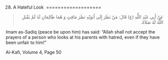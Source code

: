 28. A Hateful Look 
===================

<blockquote dir="rtl">
  <p>
عَنْ أَبِي عَبْدِ اللٌّهِ (ع) قَالَ: مَنْ نَظَرَ إِلَى أَبَوَيْهِ
نَظَرَ مَاقِتٍ وَ هُمَا ظَالِمَانِ لَهُ لَمْ يَقْبَلِ اللٌّهُ لَهُ
صَلاَةً.
  </p>
</blockquote>

Imam as-Sadiq (peace be upon him) has said: “Allah shall not accept the
prayers of a person who looks at his parents with hatred, even if they
have been unfair to him!”

Al-Kafi, Volume 4, Page 50



